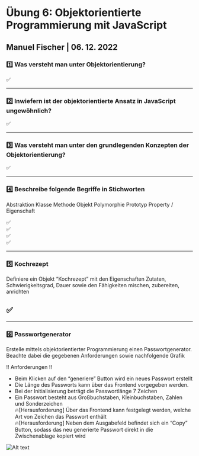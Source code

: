 # Übung 6: Objektorientierte Programmierung mit JavaScript

## Manuel Fischer | 06. 12. 2022

### :one: Was versteht man unter Objektorientierung?

:white_check_mark:

---

### :two: Inwiefern ist der objektorientierte Ansatz in JavaScript ungewöhnlich?

:white_check_mark:

---

### :three: Was versteht man unter den grundlegenden Konzepten der Objektorientierung?

:white_check_mark:

---

### :four: Beschreibe folgende Begriffe in Stichworten

Abstraktion
Klasse
Methode
Objekt
Polymorphie
Prototyp
Property / Eigenschaft

:white_check_mark:<br>
:white_check_mark:<br>
:white_check_mark:<br>
:white_check_mark:<br>

---

### :five: Kochrezept

Definiere ein Objekt “Kochrezept” mit den Eigenschaften Zutaten, Schwierigkeitsgrad, Dauer sowie den Fähigkeiten mischen, zubereiten, anrichten

## :white_check_mark:

---

### :six: Passwortgenerator

Erstelle mittels objektorientierter Programmierung einen Passwortgenerator. Beachte dabei die gegebenen Anforderungen sowie nachfolgende Grafik

:bangbang: Anforderungen :bangbang:

- Beim Klicken auf den “generiere” Button wird ein neues Passwort erstellt
- Die Länge des Passworts kann über das Frontend vorgegeben werden.
- Bei der Initialisierung beträgt die Passwortlänge 7 Zeichen
- Ein Passwort besteht aus Großbuchstaben, Kleinbuchstaben, Zahlen und Sonderzeichen <br>
  :fire:[Herausforderung] Über das Frontend kann festgelegt werden, welche Art von Zeichen das Passwort enthält <br>
  :fire:[Herausforderung] Neben dem Ausgabefeld befindet sich ein “Copy” Button, sodass das neu generierte Passwort direkt in die Zwischenablage kopiert wird

![Alt text](./img/protoPass.png)
